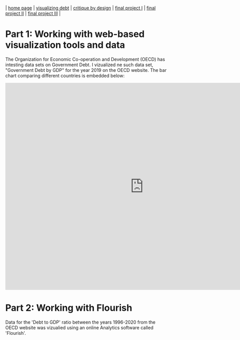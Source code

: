 | [home page](https://cmustudent.github.io/tswd-portfolio-templates/) | [visualizing debt](visualizing-government-debt) | [critique by design](critique-by-design) | [final project I](final-project-part-one) | [final project II](final-project-part-two) | [final project III](final-project-part-three) |

# Part 1: Working with web-based visualization tools and data
The Organization for Economic Co-operation and Development (OECD) has intesting data sets on Government Debt. I vizualized ne such data set, "Government Debt by GDP" for the year 2019 on the OECD website. The bar chart comparing different countries is embedded below:

<iframe src="https://data.oecd.org/chart/6XS6" width="860" height="645" style="border: 0" mozallowfullscreen="true" webkitallowfullscreen="true" allowfullscreen="true"><a href="https://data.oecd.org/chart/6XS6" target="_blank">OECD Chart: General government debt, Total, % of GDP, Annual, 2019</a></iframe>

# Part 2: Working with Flourish
Data for the 'Debt to GDP' ratio between the years 1996-2020 from the OECD website was vizualied using an online Analytics software called 'Flourish'. 

<div class="flourish-embed flourish-chart" data-src="visualisation/12561357"><script src="https://public.flourish.studio/resources/embed.js"></script></div>

<div class="flourish-embed flourish-hierarchy" data-src="visualisation/12572983"><script src="https://public.flourish.studio/resources/embed.js"></script></div>

<div class="flourish-embed flourish-cards" data-src="visualisation/12573458"><script src="https://public.flourish.studio/resources/embed.js"></script></div>
